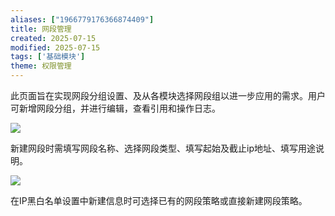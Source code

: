 ```yaml
---
aliases: ["1966779176366874409"]
title: 网段管理
created: 2025-07-15
modified: 2025-07-15
tags: ['基础模块']
theme: 权限管理
---
```


此页面旨在实现网段分组设置、及从各模块选择网段组以进一步应用的需求。用户可新增网段分组，并进行编辑，查看引用和操作日志。

![](https://myhelpdoc.oss-cn-heyuan.aliyuncs.com/mdimages/3ae3b10be8022fb93c367b819bf05f7e.jpg)

新建网段时需填写网段名称、选择网段类型、填写起始及截止ip地址、填写用途说明。

![](https://myhelpdoc.oss-cn-heyuan.aliyuncs.com/mdimages/7a0e43d310207ef81dc8604c9b47c855.jpg)

在IP黑白名单设置中新建信息时可选择已有的网段策略或直接新建网段策略。

